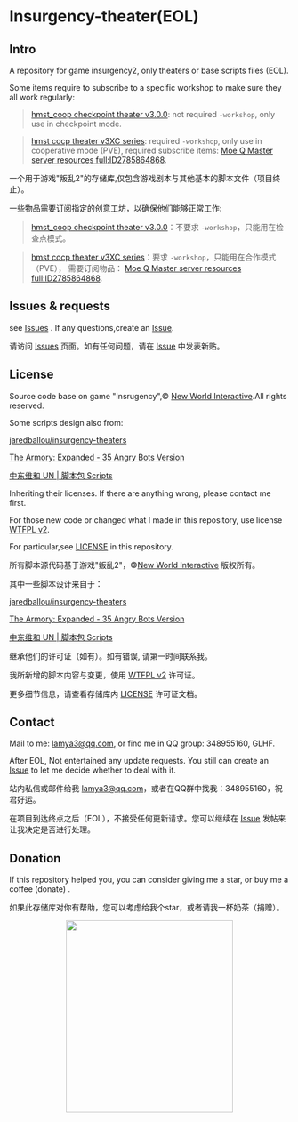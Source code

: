 # Insurgency-theater(EOL)

## Intro

A repository for game insurgency2, only theaters or base scripts files (EOL).

Some items require to subscribe to a specific workshop to make sure they all work regularly:

>[hmst_coop checkpoint theater v3.0.0](https://gitee.com/polarised/insurgency-theater/releases/v3.0.0): not required `-workshop`, only use in checkpoint mode.

>[hmst cocp theater v3XC series](https://gitee.com/polarised/insurgency-theater/releases/v3.X.C): required `-workshop`, only use in cooperative mode (PVE), required subscribe items:
>[Moe Q Master server resources full:ID2785864868](https://steamcommunity.com/sharedfiles/filedetails/?id=2785864868).

一个用于游戏"叛乱2"的存储库,仅包含游戏剧本与其他基本的脚本文件（项目终止）。

一些物品需要订阅指定的创意工坊，以确保他们能够正常工作:

>[hmst_coop checkpoint theater v3.0.0](https://gitee.com/polarised/insurgency-theater/releases/v3.0.0)：不要求 `-workshop`，只能用在检查点模式。

>[hmst cocp theater v3XC series](https://gitee.com/polarised/insurgency-theater/releases/v3.X.C)：要求 `-workshop`，只能用在合作模式（PVE）， 需要订阅物品：
>[Moe Q Master server resources full:ID2785864868](https://steamcommunity.com/sharedfiles/filedetails/?id=2785864868).

## Issues & requests

see [Issues](https://gitee.com/polarised/insurgency-theater/issues?assignee_id=&author_id=&branch=&collaborator_ids=&issue_search=&label_ids=&label_text=&milestone_id=&priority=&private_issue=&program_id=&project_id=polarised%2Finsurgency-theater&project_type=&scope=&sort=&state=all&target_project=) . If any questions,create an [Issue](https://gitee.com/polarised/insurgency-theater/issues/new).

请访问 [Issues](https://gitee.com/polarised/insurgency-theater/issues?assignee_id=&author_id=&branch=&collaborator_ids=&issue_search=&label_ids=&label_text=&milestone_id=&priority=&private_issue=&program_id=&project_id=polarised%2Finsurgency-theater&project_type=&scope=&sort=&state=all&target_project=) 页面。如有任何问题，请在 [Issue](https://gitee.com/polarised/insurgency-theater/issues/new) 中发表新贴。


## License

Source code base on game "Insrugency",© [New World Interactive](https://newworldinteractive.com/).All rights reserved.

Some scripts design also from:

[jaredballou/insurgency-theaters](https://github.com/jaredballou/insurgency-theaters)

[The Armory: Expanded - 35 Angry Bots Version](https://steamcommunity.com/sharedfiles/filedetails/?id=859127166)

[中东维和 UN | 脚本包 Scripts](https://steamcommunity.com/sharedfiles/filedetails/?id=1938651197)

Inheriting their licenses. If there are anything wrong, please contact me first.

For those new code or changed what I made in this repository, use license [WTFPL v2](https://directory.fsf.org/wiki/License:WTFPL).

For particular,see [LICENSE](https://gitee.com/polarised/insurgency-theater/raw/master/LICENSE) in this repository.


所有脚本源代码基于游戏"叛乱2"，©[New World Interactive](https://newworldinteractive.com/) 版权所有。

其中一些脚本设计来自于：

[jaredballou/insurgency-theaters](https://github.com/jaredballou/insurgency-theaters)

[The Armory: Expanded - 35 Angry Bots Version](https://steamcommunity.com/sharedfiles/filedetails/?id=859127166)

[中东维和 UN | 脚本包 Scripts](https://steamcommunity.com/sharedfiles/filedetails/?id=1938651197)

继承他们的许可证（如有）。如有错误, 请第一时间联系我。

我所新增的脚本内容与变更，使用 [WTFPL v2](https://directory.fsf.org/wiki/License:WTFPL) 许可证。

更多细节信息，请查看存储库内 [LICENSE](https://gitee.com/polarised/insurgency-theater/raw/master/LICENSE) 许可证文档。

## Contact

Mail to me: lamya3@qq.com, or find me in QQ group: 348955160, GLHF.

After EOL, Not entertained any update requests. You still can create an [Issue](https://gitee.com/polarised/insurgency-theater/issues/new) to let me decide whether to deal with it.

站内私信或邮件给我 lamya3@qq.com，或者在QQ群中找我：348955160，祝君好运。

在项目到达终点之后（EOL），不接受任何更新请求。您可以继续在 [Issue](https://gitee.com/polarised/insurgency-theater/issues/new) 发帖来让我决定是否进行处理。

## Donation

If this repository helped you, you can consider giving me a star, or buy me a coffee (donate) .

如果此存储库对你有帮助，您可以考虑给我个star，或者请我一杯奶茶（捐赠）。

<div align=center><img src="https://gitee.com/polarised/gendat/raw/master/wcpqr.png" width = "300" height = "346" />






